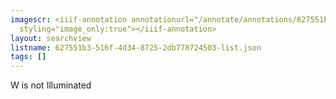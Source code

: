 ```yaml
---
imagescr: <iiif-annotation annotationurl="/annotate/annotations/627551b3-516f-4d34-8725-2db778724503-001.json"
  styling="image_only:true"></iiif-annotation>
layout: searchview
listname: 627551b3-516f-4d34-8725-2db778724503-list.json
tags: []
---
```

W is not Illuminated